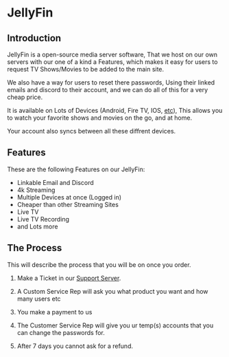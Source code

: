 # JellyFin

## Introduction

JellyFin is a open-source media server software, That we host on our own servers with our one of a kind a Features, which makes it easy for users to request TV Shows/Movies to be added to the main site.

We also have a way for users to reset there passwords, Using their linked emails and discord to their account, and we can do all of this for a very cheap price.

It is available on Lots of Devices (Android, Fire TV, IOS, [etc](https://jellyfin.org/downloads/clients)), This allows you to watch your favorite shows and movies on the go, and at home.

Your account also syncs between all these diffrent devices.

## Features

These are the following Features on our JellyFin:
- Linkable Email and Discord
- 4k Streaming
- Multiple Devices at once (Logged in)
- Cheaper than other Streaming Sites
- Live TV 
- Live TV Recording
- and Lots more

## The Process

This will describe the process that you will be on once you order.

1. Make a Ticket in our [Support Server](https://discord.gg/YHqYJ4V4NF).

2. A Custom Service Rep will ask you what product you want and how many users etc

3. You make a payment to us 

4. The Customer Service Rep will give you ur temp(s) accounts that you can change the passwords for.

5. After 7 days you cannot ask for a refund.